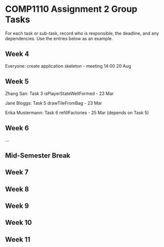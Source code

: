 # COMP1110 Assignment 2 Group Tasks

For each task or sub-task, record who is responsible, the deadline, and any dependencies.
Use the entries below as an example.

## Week 4

Everyone: create application skeleton - meeting 14:00 20 Aug

## Week 5

Zhang San: Task 3 isPlayerStateWellFormed - 23 Mar

Jane Bloggs: Task 5 drawTileFromBag - 23 Mar

Erika Mustermann: Task 6 refillFactories - 25 Mar (depends on Task 5)

## Week 6

...

## Mid-Semester Break

## Week 7

## Week 8

## Week 9

## Week 10

## Week 11
